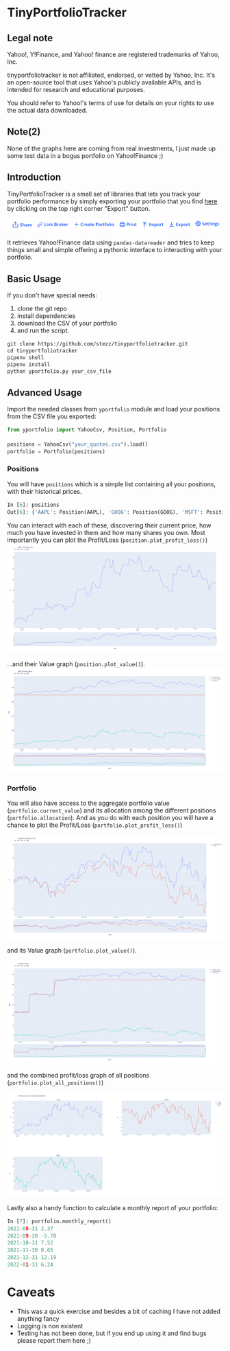 # TinyPortfolioTracker

## Legal note

Yahoo!, Y!Finance, and Yahoo! finance are registered trademarks of Yahoo, Inc.

tinyportfoliotracker is not affiliated, endorsed, or vetted by Yahoo, Inc. It's an open-source tool that uses Yahoo's publicly available APIs, and is intended for research and educational purposes.

You should refer to Yahoo!'s terms of use for details on your rights to use the actual data downloaded.

## Note(2)
None of the graphs here are coming from real investments, I just made up some test data in a bogus portfolio on Yahoo!Finance ;)

## Introduction
TinyPortfolioTracker is a small set of libraries that lets you track your portfolio performance by simply exporting your portfolio that you find [here](https://finance.yahoo.com/portfolio/p_0/view) by clicking on the top right corner "Export" button.

![](images/export.png)

It retrieves Yahoo!Finance data using `pandas-datareader` and tries to keep things small and simple offering a pythonic interface to interacting with your portfolio.

## Basic Usage

If you don't have special needs:
1) clone the git repo
2) install dependencies
3) download the CSV of your portfolio
4) and run the script.

```commandline
git clone https://github.com/stezz/tinyportfoliotracker.git
cd tinyportfoliotracker
pipenv shell
pipenv install
python yportfolio.py your_csv_file
```
## Advanced Usage
Import the needed classes from `yportfolio` module and load your positions from the CSV file you exported:
```python
from yportfolio import YahooCsv, Position, Portfolio

positions = YahooCsv("your_quotes.csv").load()
portfolio = Portfolio(positions)
```
### Positions
You will have `positions` which is a simple list containing all your positions, with their historical prices.
```python
In [6]: positions
Out[6]: {'AAPL': Position(AAPL), 'GOOG': Position(GOOG), 'MSFT': Position(MSFT)}

```
You can interact with each of these, discovering their current price, how much you have invested in them and how many shares you own. Most importantly you can plot the Profit/Loss (`position.plot_profit_loss()`)
![](images/aapl_profit.png)

...and their Value graph (`position.plot_value()`).
![](images/aapl.png)

### Portfolio
You will also have access to the aggregate portfolio value (`portfolio.current_value`) and its allocation among the different positions (`portfolio.allocation`). And as you do with each position you will have a chance to plot the Profit/Loss (`portfolio.plot_profit_loss()`) 

![](images/plot_profit.png)
    
and its Value graph (`portfolio.plot_value()`).

![](images/plot_value.png)

and the combined profit/loss graph of all positions (`portfolio.plot_all_positions()`)

![](images/multiplot.png)

Lastly also a handy function to calculate a monthly report of your portfolio:

```python
In [7]: portfolio.monthly_report()
2021-08-31 2.37
2021-09-30 -5.70
2021-10-31 7.52
2021-11-30 8.65
2021-12-31 12.19
2022-01-31 6.24
```


# Caveats
 * This was a quick exercise and besides a bit of caching I have not added anything fancy
 * Logging is non existent
 * Testing has not been done, but if you end up using it and find bugs please report them here ;)



